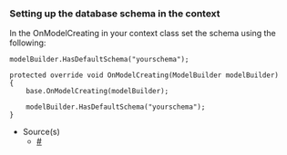### Setting up the database schema in the context

In the OnModelCreating in your context class set the schema using the following:

`modelBuilder.HasDefaultSchema("yourschema");`

```
protected override void OnModelCreating(ModelBuilder modelBuilder)
{
    base.OnModelCreating(modelBuilder);

    modelBuilder.HasDefaultSchema("yourschema");
}
```

- Source(s)
  - [#](#)

